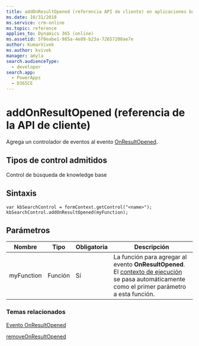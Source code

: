 ```yaml
---
title: addOnResultOpened (referencia API de cliente) en aplicaciones basadas en modelo| MicrosoftDocs
ms.date: 10/31/2018
ms.service: crm-online
ms.topic: reference
applies_to: Dynamics 365 (online)
ms.assetid: 5f0eabe1-985a-4e89-b23a-72657208ae7e
author: KumarVivek
ms.author: kvivek
manager: amyla
search.audienceType:
  - developer
search.app:
  - PowerApps
  - D365CE
---
```

# <a name="addonresultopened-client-api-reference"></a>addOnResultOpened (referencia de la API de cliente)



Agrega un controlador de eventos al evento [OnResultOpened](../events/onresultopened.md). 

## <a name="control-types-supported"></a>Tipos de control admitidos

Control de búsqueda de knowledge base

## <a name="syntax"></a>Sintaxis

```
var kbSearchControl = formContext.getControl("<name>");
kbSearchControl.addOnResultOpened(myFunction);
```

## <a name="parameters"></a>Parámetros

|Nombre | Tipo | Obligatoria | Descripción|
|--|--|--|--|
|myFunction |Función |Sí|La función para agregar al evento **OnResultOpened**. El [contexto de ejecución](../../clientapi-execution-context.md) se pasa automáticamente como el primer parámetro a esta función.|

### <a name="related-topics"></a>Temas relacionados

[Evento OnResultOpened](../events/onresultopened.md)

[removeOnResultOpened](removeOnResultOpened.md)
